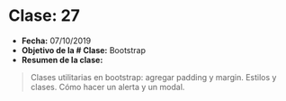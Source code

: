 # Clase: 27
* **Fecha:** 07/10/2019
* **Objetivo de la # Clase:** Bootstrap
* **Resumen de la clase:**
> Clases utilitarias en bootstrap: agregar padding y margin. Estilos y clases. Cómo hacer un alerta y un modal. 